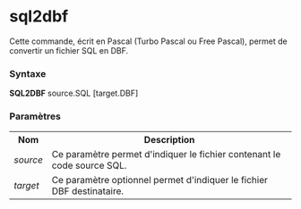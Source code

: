 # sql2dbf
Cette commande, écrit en Pascal (Turbo Pascal ou Free Pascal), permet de convertir un fichier SQL en DBF.

<h3>Syntaxe</h3>

<b>SQL2DBF</b> source.SQL [target.DBF]

<h3>Paramètres</h3>

<table>
  <tr>
    <th>Nom</th>
    <th>Description</th>
  </tr>
  <tr>
    <td><i>source</i></td>
    <td>Ce paramètre permet d'indiquer le fichier contenant le code source SQL.</td>
    </tr>
  <tr>
    <td><i>target</i></td>
    <td>Ce paramètre optionnel permet d'indiquer le fichier DBF destinataire.</td>
  </tr>
</table>
